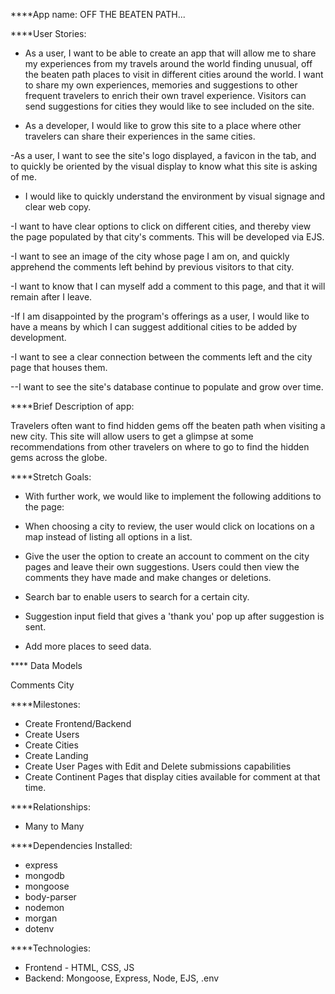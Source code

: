 \*\*\*\*App name: OFF THE BEATEN PATH...

\*\*\*\*User Stories:

- As a user, I want to be able to create an app that will allow me to share my experiences from my travels around the world finding unusual, off the beaten path places to visit in different cities around the world. I want to share my own experiences, memories and suggestions to other frequent travelers to enrich their own travel experience. Visitors can send suggestions for cities they would like to see included on the site.

- As a developer, I would like to grow this site to a place where other travelers can share their experiences in the same cities.

-As a user, I want to see the site's logo displayed, a favicon in the tab, and to quickly be oriented by the visual display to know what this site is asking of me.

- I would like to quickly understand the environment by visual signage and clear web copy.

-I want to have clear options to click on different cities, and thereby view the page populated by that city's comments. This will be developed via EJS.

-I want to see an image of the city whose page I am on, and quickly apprehend the comments left behind by previous visitors to that city.

-I want to know that I can myself add a comment to this page, and that it will remain after I leave.

-If I am disappointed by the program's offerings as a user, I would like to have a means by which I can suggest additional cities to be added by development.

-I want to see a clear connection between the comments left and the city page that houses them.

--I want to see the site's database continue to populate and grow over time.

\*\*\*\*Brief Description of app:

Travelers often want to find hidden gems off the beaten path when visiting a new city. This site will allow users to get a glimpse at some recommendations from other travelers on where to go to find the hidden gems across the globe.

\*\*\*\*Stretch Goals:

- With further work, we would like to implement the following additions to the page:

- When choosing a city to review, the user would click on locations on a map instead of listing all options in a list.

- Give the user the option to create an account to comment on the city pages and leave their own suggestions. Users could then view the comments they have made and make changes or deletions.

- Search bar to enable users to search for a certain city.

- Suggestion input field that gives a 'thank you' pop up after suggestion is sent.

- Add more places to seed data.

\*\*\*\* Data Models

Comments
City

\*\*\*\*Milestones:

- Create Frontend/Backend
- Create Users
- Create Cities
- Create Landing
- Create User Pages with Edit and Delete submissions capabilities
- Create Continent Pages that display cities available for comment at that time.

\*\*\*\*Relationships:

- Many to Many

\*\*\*\*Dependencies Installed:

- express
- mongodb
- mongoose
- body-parser
- nodemon
- morgan
- dotenv

\*\*\*\*Technologies:

- Frontend - HTML, CSS, JS
- Backend: Mongoose, Express, Node, EJS, .env
